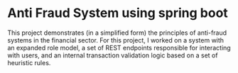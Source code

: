 # Anti Fraud System using spring boot
This project demonstrates (in a simplified form) the principles of anti-fraud systems in the financial sector. For this project, I worked on a system with an expanded role model, a set of REST endpoints responsible for interacting with users, and an internal transaction validation logic based on a set of heuristic rules.
